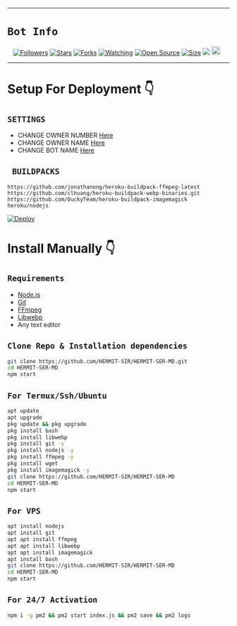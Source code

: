 ------

# ```Bot Info```
<p align="center">
<a href="https://github.com/HERMIT-SIR/followers"><img title="Followers" src="https://img.shields.io/github/followers/HERMIT-SIR?color=red&style=flat-square"></a>
<a href="https://github.com/HERMIT-SIR/HERMIT-SER-MD/stargazers/"><img title="Stars" src="https://img.shields.io/github/stars/HERMIT-SIR/HERMIT-SER-MD?color=blue&style=flat-square"></a>
<a href="https://github.com/HERMIT-SIR/HERMIT-SER-MD/network/members"><img title="Forks" src="https://img.shields.io/github/forks/HERMIT-SIR/HERMIT-SER-MD?color=red&style=flat-square"></a>
<a href="https://github.com/HERMIT-SIR/HERMIT-SER-MD/watchers"><img title="Watching" src="https://img.shields.io/github/watchers/HERMIT-SIR/HERMIT-SER-MD?label=Watchers&color=blue&style=flat-square"></a>
<a href="https://github.com/HERMIT-SIR/HERMIT-SER-MD"><img title="Open Source" src="https://img.shields.io/badge/Author-Hermit%20Ser.-red?v=103"></a>
<a href="https://github.com/HERMIT-SIR/HERMIT-SER-MD/"><img title="Size" src="https://img.shields.io/github/repo-size/HERMIT-SIR/HERMIT-SER-MD?style=flat-square&color=green"></a>
<a href="https://hits.seeyoufarm.com"><img src="https://hits.seeyoufarm.com/api/count/incr/badge.svg?url=https%3A%2F%2Fgithub.com%2FHERMIT-SIR%2FHERMIT-SER-MD&count_bg=%2379C83D&title_bg=%23555555&icon=probot.svg&icon_color=%2300FF6D&title=hits&edge_flat=false"/></a>
<a href="https://github.com/HERMIT-SIR/HERMIT-SER-MD/graphs/commit-activity"><img height="20" src="https://img.shields.io/badge/Maintained%3F-yes-green.svg"></a>&nbsp;&nbsp;
</p>
<p align='center'>
    </p>

-------

# Setup For Deployment 👇

## `SETTINGS`

- CHANGE OWNER NUMBER [Here](https://github.com/HERMIT-SIR/HERMIT-SER-MD/blob/master/config/config.json#L25)
- CHANGE OWNER NAME [Here](https://github.com/HERMIT-SIR/HERMIT-SER-MD/blob/master/config/config.json#L30)
- CHANGE BOT NAME [Here](https://github.com/HERMIT-SIR/HERMIT-SER-MD/blob/master/config/config.json#L29)

## ` BUILDPACKS`

```
https://github.com/jonathanong/heroku-buildpack-ffmpeg-latest
https://github.com/clhuang/heroku-buildpack-webp-binaries.git
https://github.com/DuckyTeam/heroku-buildpack-imagemagick
heroku/nodejs
```

[![Deploy](https://www.herokucdn.com/deploy/button.svg)](https://heroku.com/deploy?template=https://github.com/HERMIT-SIR/HERMIT-SER-MD/)

# Install Manually 👇
## `Requirements`
* [Node.js](https://nodejs.org/en/)
* [Git](https://git-scm.com/downloads)
* [FFmpeg](https://github.com/BtbN/FFmpeg-Builds/releases/download/autobuild-2020-12-08-13-03/ffmpeg-n4.3.1-26-gca55240b8c-win64-gpl-4.3.zip)
* [Libwebp](https://developers.google.com/speed/webp/download)
* Any text editor
## `Clone Repo & Installation dependencies`
```bash
git clone https://github.com/HERMIT-SIR/HERMIT-SER-MD.git
cd HERMIT-SER-MD
npm start
```
## `For Termux/Ssh/Ubuntu`
```bash
apt update
apt upgrade
pkg update && pkg upgrade
pkg install bash
pkg install libwebp
pkg install git -y
pkg install nodejs -y 
pkg install ffmpeg -y 
pkg install wget
pkg install imagemagick -y
git clone https://github.com/HERMIT-SIR/HERMIT-SER-MD
cd HERMIT-SER-MD
npm start
```
## `For VPS`
```bash
apt install nodejs 
apt install git 
apt apt install ffmpeg 
apt apt install libwebp 
apt apt install imagemagick
apt install bash
git clone https://github.com/HERMIT-SIR/HERMIT-SER-MD
cd HERMIT-SER-MD
npm start
```
## `For 24/7 Activation`
```bash
npm i -g pm2 && pm2 start index.js && pm2 save && pm2 logs
```
